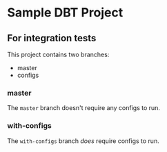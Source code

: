 
# Sample DBT Project
## For integration tests

This project contains two branches:
  - master
  - configs

### master

The `master` branch doesn't require any configs to run.


### with-configs

The `with-configs` branch _does_ require configs to run.
